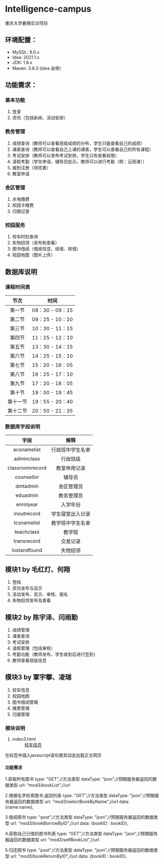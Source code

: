 # Intelligence-campus
重庆大学暑期实训项目

## 环境配置：   

* MySQL: 8.0.x
* Idea: 2021.1.x
* JDK: 1.8.x
* Maven: 3.6.3 (idea 自带)

## 功能需求：

### 基本功能

1. 登录
2. 资讯（包括新闻、活动安排）

### 教务管理

1. 成绩查询（教师可以查看班级成绩的分布，学生只能查看自己的成绩）
2. 课表查询（教师可以查看自己上课的课表，学生可以查看自己的所有课程）
3. 考试安排（教师可以发布考试安排，学生只有查看权限）
4. 请假考勤（学生申请，辅导员批示，教师可以进行考勤（例：云班课））
5. 报到注册（待完善）
6. 教室申请

### 舍区管理

1. 水电缴费
2. 校园卡缴费
3. 归寝记录

### 校园服务

1. 校车时刻查询
2. 失物招领（发布和查看）
3. 图书借阅（借阅信息、续借、转借）
4. 校园地图（图片上传）

## 数据库说明

### 课程时间表

|  节次   | 时间  |
|  :---:  | :---:  |
| 第一节  | 08：30 - 09：15 |
| 第二节  | 09：25 - 10：10 |
| 第三节  | 10：30 - 11：15 |
| 第四节  | 11：25 - 12：10 |
| 第五节  | 13：30 - 14：15 |
| 第六节  | 14：25 - 15：10 |
| 第七节  | 15：20 - 16：05 |
| 第八节  | 16：25 - 17：10 |
| 第九节  | 17：20 - 18：05 |
| 第十节  | 19：00 - 19：45 |
| 第十一节 | 19：55 - 20：40 |
| 第十二节 | 20：50 - 21：35 |

### 数据库字段说明

|  字段   | 解释  |
|  :---:  | :---:  |
| acsnamelist  | 行政班中学生名单 |
| adminclass  | 行政班级 |
| classroomrecord  | 教室申用记录 |
| counsellor  | 辅导员 |
| dmtadmin | 舍区管理员 |
| eduadmin | 教务管理员 |
| enrolyear | 入学年份 |
| inoutrecord  | 学生寝室出入记录 |
| tcsnamelist  | 教学班中学生名单 |
| teachclass | 教学班 |
| transrecord  | 交易记录 |
| lostandfound | 失物招领 |



## 模块1 by 毛红灯、何翔 

1. 登陆
2. 资讯发布与显示
3. 活动发布、显示、审核、报名
4. 失物招领发布及查看

   

## 模块2 by 陈宇泽、闫雨勤

1. 成绩管理
2. 课表查询
3. 考试安排
4. 请假管理（包括审核）
5. 考勤功能（教师发布，学生收到后进行签到）
6. 教师查看班级信息



## 模块3 by 覃宇攀、凌瑞

1. 校车信息
2. 校园地图
3. 图书借阅管理
4. 缴费管理
5. 归寝管理

### 模块说明
1. index3.html
   <dd><a href="javascript: $('#feed').load(localhost+'/car.html')" style="padding: 0 0px"><i class="fa fa-list fa-lg"></i> <span >校车信息</span></a></dd>

在标签中插入javascript语句使其动态加载正文网页

#### 功能需求
1.获取所有图书
type: "GET",//方法类型
dataType: "json",//预期服务器返回的数据类型
url: "mod3/bookList",//url

2.根据名字检索图书,返回列表
type: "GET",//方法类型
dataType: "json",//预期服务器返回的数据类型
url: "mod3/selectBookByName",//url
data:  {name:name},

3.借阅图书
type: "post",//方法类型
dataType: "json",//预期服务器返回的数据类型
url: "mod3/bookBorrowByID",//url
data: {bookID : bookID},

4.获取自己已借的图书列表
type: "GET",//方法类型
dataType: "json",//预期服务器返回的数据类型
url: "mod3/selfBookList",//url

5.归还图书
type: "post",//方法类型
dataType: "json",//预期服务器返回的数据类型
url: "mod3/bookReturnByID",//url
data: {bookID : bookID},